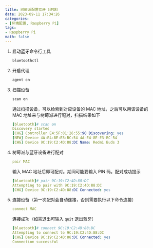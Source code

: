 ```yaml
---
title: 树莓派配置蓝牙（终端）
date: 2023-09-11 17:34:26
categories:
- [环境配置, Raspberry Pi]
tags:
- Raspberry Pi
math: false
---
```


1. 启动蓝牙命令行工具

   ```bash
   bluetoothctl
   ```

2. 开启代理

   ```bash
   agent on
   ```

3. 扫描设备

   ```bash
   scan on
   ```

   通过扫描设备，可以检索到对应设备的 MAC 地址，之后可以用该设备的 MAC 地址来与树莓派进行配对，扫描结果如下

   ```yaml
   [bluetooth]# scan on
   Discovery started
   [CHG] Controller E4:5F:01:26:55:90 Discovering: yes
   [NEW] Device 4A:E4:8E:E3:BC:54 4A-E4-8E-E3-BC-54
   [CHG] Device 9C:19:C2:4D:88:DC Name: Redmi Buds 3
   ```

4. 树莓派与蓝牙设备进行配对

   ```yaml
   pair MAC
   ```

   输入 MAC 地址后即可配对。期间可能要输入 PIN 码。配对成功提示

   ```yaml
   [bluetooth]# pair 9C:19:C2:4D:88:DC
   Attempting to pair with 9C:19:C2:4D:88:DC
   [CHG] Device 9C:19:C2:4D:88:DC Connected: yes
   ```

5. 连接设备（第一次配对会自动连接，否则需要执行以下命令连接）

   ```yaml
   connect MAC
   ```

   连接成功（如需退出可输入 `quit` 退出蓝牙）

   ```yaml
   [bluetooth]# connect 9C:19:C2:4D:88:DC
   Attempting to connect to 9C:19:C2:4D:88:DC
   [CHG] Device 9C:19:C2:4D:88:DC Connected: yes
   Connection successful
   ```
